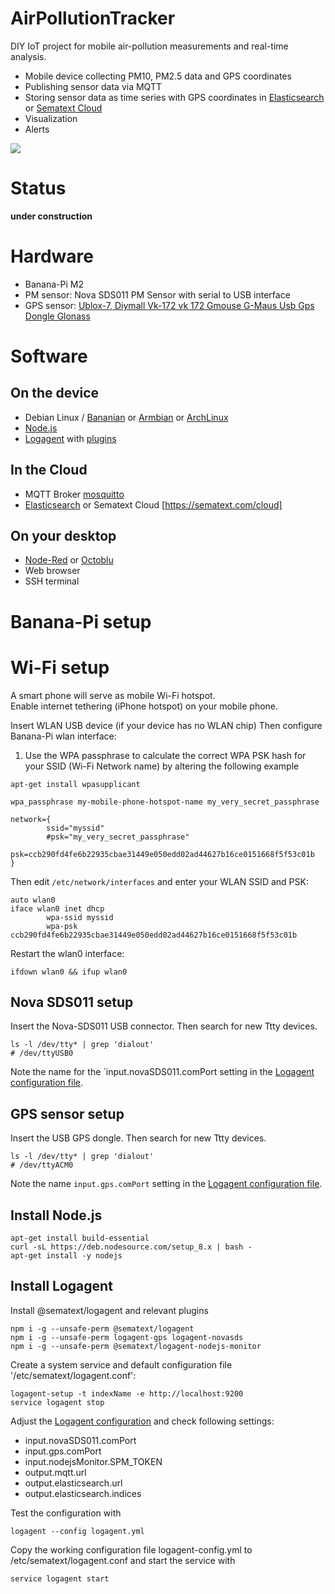# AirPollutionTracker

DIY IoT project for mobile air-pollution measurements and real-time analysis. 

- Mobile device collecting PM10, PM2.5 data and GPS coordinates
- Publishing sensor data via MQTT
- Storing sensor data as time series with GPS coordinates in [Elasticsearch](https://github.com/elastic/elasticsearch) or [Sematext Cloud](https://sematext.com/cloud)
- Visualization
- Alerts

![](https://raw.githubusercontent.com/megastef/AirPollutionTracker/master/image10.png)

# Status

__under construction__

# Hardware

- Banana-Pi M2
- PM sensor: Nova SDS011 PM Sensor with serial to USB interface 
- GPS sensor: [Ublox-7, Diymall Vk-172 vk 172 Gmouse G-Maus Usb Gps Dongle Glonass](https://www.amazon.de/dp/B015E2XSSO/ref=cm_sw_r_tw_dp_U_x_zBbHAbB7WPA2K) 

# Software

## On the device 
- Debian Linux / [Bananian](https://www.bananian.org/download) or [Armbian](https://www.armbian.com/banana-pi/) or [ArchLinux](https://wiki.archlinux.org/index.php/Banana_Pi) 
- [Node.js](https://nodejs.org/en/download/package-manager/#debian-and-ubuntu-based-linux-distributions)
- [Logagent](https://sematext.com/logagent/) with [plugins](https://sematext.com/docs/logagent/plugins/)

## In the Cloud 
- MQTT Broker [mosquitto](http://mosquitto.org/)
- [Elasticsearch](http://elastic.co) or Sematext Cloud [https://sematext.com/cloud]

## On your desktop 
- [Node-Red](https://nodered.org/) or [Octoblu](https://octoblu.github.io/)
- Web browser
- SSH terminal

# Banana-Pi setup

# Wi-Fi setup 

A smart phone will serve as mobile Wi-Fi hotspot.  
Enable internet tethering (iPhone hotspot) on your mobile phone. 

Insert WLAN USB device (if your device has no WLAN chip)
Then configure Banana-Pi wlan interface: 

1. Use the WPA passphrase to calculate the correct WPA PSK hash for your SSID (Wi-Fi Network name) by altering the following example


```
apt-get install wpasupplicant

wpa_passphrase my-mobile-phone-hotspot-name my_very_secret_passphrase

network={
        ssid="myssid"
        #psk="my_very_secret_passphrase"
        psk=ccb290fd4fe6b22935cbae31449e050edd02ad44627b16ce0151668f5f53c01b
}

```

Then edit `/etc/network/interfaces` and enter your WLAN SSID and PSK:

```
auto wlan0
iface wlan0 inet dhcp
        wpa-ssid myssid
        wpa-psk ccb290fd4fe6b22935cbae31449e050edd02ad44627b16ce0151668f5f53c01b
```

Restart the wlan0 interface: 

```
ifdown wlan0 && ifup wlan0
```



## Nova SDS011 setup 

Insert the Nova-SDS011 USB connector. 
Then search for new Ttty devices. 

```
ls -l /dev/tty* | grep 'dialout'
# /dev/ttyUSB0
```

Note the name for the `input.novaSDS011.comPort setting in the [Logagent configuration file](https://github.com/megastef/AirPollutionTracker/blob/master/logagent-config.yml#L22).  

## GPS sensor setup 

Insert the USB GPS dongle. 
Then search for new Ttty devices. 

```
ls -l /dev/tty* | grep 'dialout'
# /dev/ttyACM0
```

Note the name `input.gps.comPort` setting in the [Logagent configuration file](https://github.com/megastef/AirPollutionTracker/blob/master/logagent-config.yml#L31). 



## Install Node.js

```
apt-get install build-essential
curl -sL https://deb.nodesource.com/setup_8.x | bash - 
apt-get install -y nodejs
```

## Install Logagent

Install @sematext/logagent and relevant plugins
```
npm i -g --unsafe-perm @sematext/logagent 
npm i -g --unsafe-perm logagent-gps logagent-novasds
npm i -g --unsafe-perm @sematext/logagent-nodejs-monitor 
```

Create a system service and default configuration file '/etc/sematext/logagent.conf': 

```
logagent-setup -t indexName -e http://localhost:9200  
service logagent stop
```

Adjust the [Logagent configuration](https://github.com/megastef/AirPollutionTracker/blob/master/logagent-config.yml) and check following settings: 
 - input.novaSDS011.comPort
 - input.gps.comPort
 - input.nodejsMonitor.SPM_TOKEN
 - output.mqtt.url
 - output.elasticsearch.url
 - output.elasticsearch.indices

Test the configuration with 

```
logagent --config logagent.yml 
```

Copy the working configuration file logagent-config.yml to /etc/sematext/logagent.conf and start the service with 

```
service logagent start 
```

